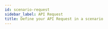 ```yaml
---
id: scenario-request
sidebar_label: API Request
title: Define your API Request in a scenario
---
```



